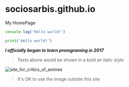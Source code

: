 # sociosarbis.github.io
My HomePage
````javascript
console.log('Hello world!')
````
````python
print('Hello world!')
````
_**I officially began to learn promgraming in 2017**_
>Texts above would be shown in a bold an italic style
>
![site_for_critics_of_animes](http://bangumi.tv/img/rc3/logo.png)
>It's OK to use the image outside this site
